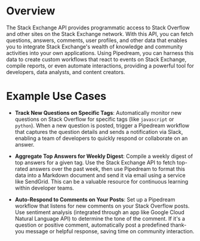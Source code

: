 # Overview

The Stack Exchange API provides programmatic access to Stack Overflow and other sites on the Stack Exchange network. With this API, you can fetch questions, answers, comments, user profiles, and other data that enables you to integrate Stack Exchange's wealth of knowledge and community activities into your own applications. Using Pipedream, you can harness this data to create custom workflows that react to events on Stack Exchange, compile reports, or even automate interactions, providing a powerful tool for developers, data analysts, and content creators.

# Example Use Cases

- **Track New Questions on Specific Tags**: Automatically monitor new questions on Stack Overflow for specific tags (like `javascript` or `python`). When a new question is posted, trigger a Pipedream workflow that captures the question details and sends a notification via Slack, enabling a team of developers to quickly respond or collaborate on an answer.

- **Aggregate Top Answers for Weekly Digest**: Compile a weekly digest of top answers for a given tag. Use the Stack Exchange API to fetch top-rated answers over the past week, then use Pipedream to format this data into a Markdown document and send it via email using a service like SendGrid. This can be a valuable resource for continuous learning within developer teams.

- **Auto-Respond to Comments on Your Posts**: Set up a Pipedream workflow that listens for new comments on your Stack Overflow posts. Use sentiment analysis (integrated through an app like Google Cloud Natural Language API) to determine the tone of the comment. If it's a question or positive comment, automatically post a predefined thank-you message or helpful response, saving time on community interaction.

